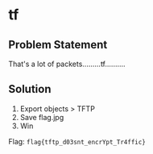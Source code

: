 # tf
## Problem Statement
That's a lot of packets.........tf..........
## Solution
1. Export objects > TFTP
2. Save flag.jpg
3. Win

Flag: `flag{tftp_d03snt_encrYpt_Tr4ffic}`
